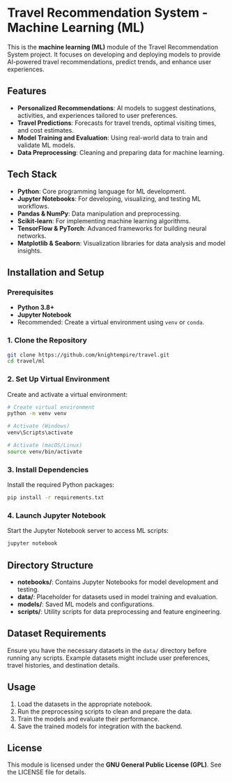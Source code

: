 # Travel Recommendation System - Machine Learning (ML)

This is the **machine learning (ML)** module of the Travel Recommendation System project. It focuses on developing and deploying models to provide AI-powered travel recommendations, predict trends, and enhance user experiences.

## Features

- **Personalized Recommendations**: AI models to suggest destinations, activities, and experiences tailored to user preferences.
- **Travel Predictions**: Forecasts for travel trends, optimal visiting times, and cost estimates.
- **Model Training and Evaluation**: Using real-world data to train and validate ML models.
- **Data Preprocessing**: Cleaning and preparing data for machine learning.

## Tech Stack

- **Python**: Core programming language for ML development.
- **Jupyter Notebooks**: For developing, visualizing, and testing ML workflows.
- **Pandas & NumPy**: Data manipulation and preprocessing.
- **Scikit-learn**: For implementing machine learning algorithms.
- **TensorFlow & PyTorch**: Advanced frameworks for building neural networks.
- **Matplotlib & Seaborn**: Visualization libraries for data analysis and model insights.

## Installation and Setup

### Prerequisites

- **Python 3.8+**
- **Jupyter Notebook**
- Recommended: Create a virtual environment using `venv` or `conda`.

### 1. Clone the Repository

```bash
git clone https://github.com/knightempire/travel.git
cd travel/ml
```

### 2. Set Up Virtual Environment

Create and activate a virtual environment:

```bash
# Create virtual environment
python -m venv venv

# Activate (Windows)
venv\Scripts\activate

# Activate (macOS/Linux)
source venv/bin/activate
```

### 3. Install Dependencies

Install the required Python packages:

```bash
pip install -r requirements.txt
```

### 4. Launch Jupyter Notebook

Start the Jupyter Notebook server to access ML scripts:

```bash
jupyter notebook
```

## Directory Structure

- **notebooks/**: Contains Jupyter Notebooks for model development and testing.
- **data/**: Placeholder for datasets used in model training and evaluation.
- **models/**: Saved ML models and configurations.
- **scripts/**: Utility scripts for data preprocessing and feature engineering.

## Dataset Requirements

Ensure you have the necessary datasets in the `data/` directory before running any scripts. Example datasets might include user preferences, travel histories, and destination details.

## Usage

1. Load the datasets in the appropriate notebook.
2. Run the preprocessing scripts to clean and prepare the data.
3. Train the models and evaluate their performance.
4. Save the trained models for integration with the backend.

## License

This module is licensed under the **GNU General Public License (GPL)**. See the LICENSE file for details.
